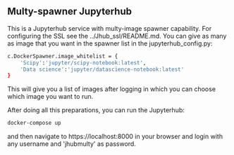 ## Multy-spawner Jupyterhub

This is a Jupyterhub service with multy-image spawner capability. For configuring
the SSL see the ../Jhub_ssl/README.md.
You can give as many as image that you want in the spawner list in the
jupyterhub_config.py:

```bash
c.DockerSpawner.image_whitelist = {
	'Scipy':'jupyter/scipy-notebook:latest',
	'Data science':'jupyter/datascience-notebook:latest'
}
```
This will give you a list of images after logging in which you can choose
which image you want to run.

After doing all this preparations, you can run the Jupyterhub:

```bash
docker-compose up
```
and then navigate to https://localhost:8000 in your browser and login with any
username and 'jhubmulty' as password.
